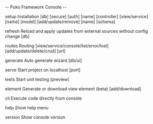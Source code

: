 
-- Puko Framework Console --

setup    Installation
         [db]
         [secure]
         [auth] [name]
         [controller] [view/service] [name]
         [model] [add/update/remove] [name] [schema]

refresh  Reload and apply updates from external sources without config change
         [db]
                  
routes   Routing
         [view/service/console/list/error/lost] [add/update/delete/crud] [url]

generate Auto generate wizard
         [db/ui]

serve    Start project on localhost
         [port]
         
tests    Start unit testing (preview)

element  Generate or download view element (beta)
         <name> [add/download]
         
cli      Execute code directly from console
         <router path>
         
help     Show help menu

version  Show console version
